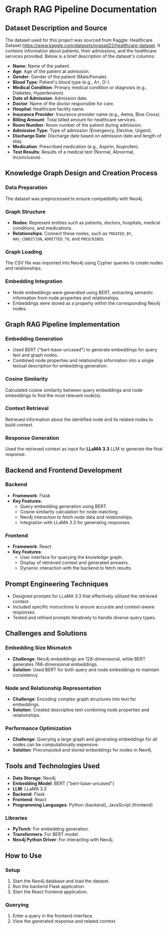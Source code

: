 # Graph RAG Pipeline Documentation

## Dataset Description and Source

The dataset used for this project was sourced from Kaggle: Healthcare Dataset https://www.kaggle.com/datasets/prasad22/healthcare-dataset. It contains information about patients, their admissions, and the healthcare services provided. Below is a brief description of the dataset's columns:

- **Name**: Name of the patient.
- **Age**: Age of the patient at admission.
- **Gender**: Gender of the patient (Male/Female).
- **Blood Type**: Patient's blood type (e.g., A+, O-).
- **Medical Condition**: Primary medical condition or diagnosis (e.g., Diabetes, Hypertension).
- **Date of Admission**: Admission date.
- **Doctor**: Name of the doctor responsible for care.
- **Hospital**: Healthcare facility name.
- **Insurance Provider**: Insurance provider name (e.g., Aetna, Blue Cross).
- **Billing Amount**: Total billed amount for healthcare services.
- **Room Number**: Room number of the patient during admission.
- **Admission Type**: Type of admission (Emergency, Elective, Urgent).
- **Discharge Date**: Discharge date based on admission date and length of stay.
- **Medication**: Prescribed medication (e.g., Aspirin, Ibuprofen).
- **Test Results**: Results of a medical test (Normal, Abnormal, Inconclusive).

## Knowledge Graph Design and Creation Process

### Data Preparation
The dataset was preprocessed to ensure compatibility with Neo4j.

### Graph Structure
- **Nodes**: Represent entities such as patients, doctors, hospitals, medical conditions, and medications.
- **Relationships**: Connect these nodes, such as `TREATED_BY`, `HAS_CONDITION`, `ADMITTED_TO`, and `PRESCRIBED`.

### Graph Loading
The CSV file was imported into Neo4j using Cypher queries to create nodes and relationships.

### Embedding Integration
- Node embeddings were generated using BERT, extracting semantic information from node properties and relationships.
- Embeddings were stored as a property within the corresponding Neo4j nodes.

## Graph RAG Pipeline Implementation

### Embedding Generation
- Used BERT ("bert-base-uncased") to generate embeddings for query text and graph nodes.
- Combined node properties and relationship information into a single textual description for embedding generation.

### Cosine Similarity
Calculated cosine similarity between query embeddings and node embeddings to find the most relevant node(s).

### Context Retrieval
Retrieved information about the identified node and its related nodes to build context.

### Response Generation
Used the retrieved context as input for **LLaMA 3.3** LLM to generate the final response.

## Backend and Frontend Development

### Backend
- **Framework**: Flask
- **Key Features**:
  - Query embedding generation using BERT.
  - Cosine similarity calculation for node matching.
  - Neo4j interaction to fetch node data and relationships.
  - Integration with LLaMA 3.3 for generating responses.

### Frontend
- **Framework**: React
- **Key Features**:
  - User interface for querying the knowledge graph.
  - Display of retrieved context and generated answers.
  - Dynamic interaction with the backend to fetch results.

## Prompt Engineering Techniques
- Designed prompts for LLaMA 3.3 that effectively utilized the retrieved context.
- Included specific instructions to ensure accurate and context-aware responses.
- Tested and refined prompts iteratively to handle diverse query types.

## Challenges and Solutions

### Embedding Size Mismatch
- **Challenge**: Neo4j embeddings are 128-dimensional, while BERT generates 768-dimensional embeddings.
- **Solution**: Used BERT for both query and node embeddings to maintain consistency.

### Node and Relationship Representation
- **Challenge**: Encoding complex graph structures into text for embeddings.
- **Solution**: Created descriptive text combining node properties and relationships.

### Performance Optimization
- **Challenge**: Querying a large graph and generating embeddings for all nodes can be computationally expensive.
- **Solution**: Precomputed and stored embeddings for nodes in Neo4j.

## Tools and Technologies Used

- **Data Storage**: Neo4j
- **Embedding Model**: BERT ("bert-base-uncased")
- **LLM**: LLaMA 3.3
- **Backend**: Flask
- **Frontend**: React
- **Programming Languages**: Python (backend), JavaScript (frontend)

### Libraries
- **PyTorch**: For embedding generation.
- **Transformers**: For BERT model.
- **Neo4j Python Driver**: For interacting with Neo4j.

## How to Use

### Setup
1. Start the Neo4j database and load the dataset.
2. Run the backend Flask application.
3. Start the React frontend application.

### Querying
1. Enter a query in the frontend interface.
2. View the generated response and related context.
